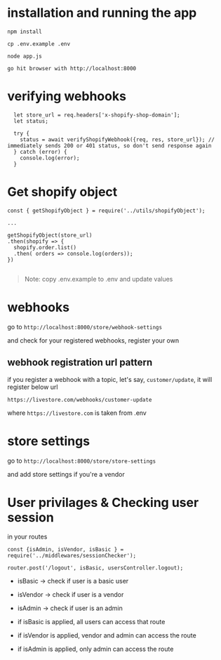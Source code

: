 # installation and running the app

```
npm install

cp .env.example .env

node app.js

go hit browser with http://localhost:8000
```


# verifying webhooks

```
  let store_url = req.headers['x-shopify-shop-domain'];
  let status;

  try {
    status = await verifyShopifyWebhook({req, res, store_url}); // immediately sends 200 or 401 status, so don't send response again
  } catch (error) {
    console.log(error);
  }

```

# Get shopify object

```
const { getShopifyObject } = require('../utils/shopifyObject');

...

getShopifyObject(store_url)
.then(shopify => {
  shopify.order.list()
  .then( orders => console.log(orders));
})


```

> Note: copy .env.example to .env and update values

# webhooks

go to `http://localhost:8000/store/webhook-settings`

and check for your registered webhooks, register your own

## webhook registration url pattern

if you register a webhook with a topic, let's say, `customer/update`, it will register below url

```
https://livestore.com/webhooks/customer-update
```

where `https://livestore.com` is taken from .env

# store settings

go to `http://localhost:8000/store/store-settings`

and add store settings if you're a vendor

# User privilages & Checking user session

in your routes

```
const {isAdmin, isVendor, isBasic } = require('../middlewares/sessionChecker');

router.post('/logout', isBasic, usersController.logout);

```

- isBasic -> check if user is a basic user
- isVendor -> check if user is a vendor
- isAdmin -> check if user is an admin

- if isBasic is applied, all users can access that route
- if isVendor is applied, vendor and admin can access the route
- if isAdmin is applied, only admin can access the route